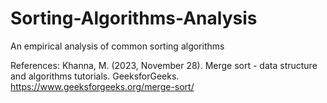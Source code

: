 # Sorting-Algorithms-Analysis
An empirical analysis of common sorting algorithms




References:
Khanna, M. (2023, November 28). Merge sort - data structure and algorithms tutorials. GeeksforGeeks. 
  https://www.geeksforgeeks.org/merge-sort/ 
